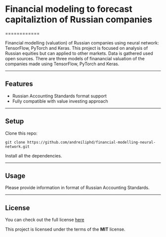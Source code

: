 # Financial modeling to forecast capitaliztion of Russian companies
============

Financial modelling (valuation) of Russian companies using neural network: TensorFlow, PyTorch and Keras. This project is focused on analysis of Russian equities but can applied to other markets. Data is gathered used open sources. There are three models of finanancial valuation of the companies made using TensorFlow, PyTorch and Keras.

---

## Features
- Russian Accounting Standards format support
- Fully compatible with value investing approach

---

## Setup
Clone this repo:
```
git clone https://github.com/andreiliphd/financial-modelling-neural-network.git
```
Install all the dependencies.

---


## Usage

Please provide information in format of Russian Accounting Standards.

---

## License
You can check out the full license [here](https://github.com/IgorAntun/node-chat/blob/master/LICENSE)

This project is licensed under the terms of the **MIT** license.
